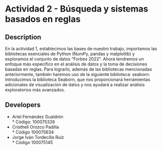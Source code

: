 # Actividad 2 - Búsqueda y sistemas basados en reglas

## Description
<p>
En la actividad 1, establecimos las bases de nuestro trabajo, importamos las bibliotecas
esenciales de Python (NumPy, pandas y matplotlib) y exploramos el conjunto de datos
"Forbes 2022".
Ahora tendremos un enfoque más específico en el análisis de datos y la toma de decisiones
basadas en reglas. Para lograrlo, además de las bibliotecas mencionadas anteriormente,
también haremos uso de la siguiente biblioteca:
seaborn: Introducimos la biblioteca Seaborn, que nos proporcionará herramientas
adicionales de visualización de datos y nos ayudará a realizar análisis exploratorios más
avanzados.
 </p> 

## Developers

<ul>
    <li>Ariel Fernández Gualdrón
    </br>
       * Código: 100075326
    </li>
    <li>Cristhell Orozco Padilla
        </br>
       *  Código 100075634
    </li>
    <li>Jorge Iván Tordecilla Ruíz
      </br>
       *  Código 100075145
    </li>
</ul>
